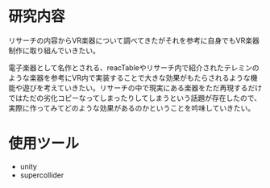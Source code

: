 # 研究内容

リサーチの内容からVR楽器について調べてきたがそれを参考に自身でもVR楽器制作に取り組んでいきたい。

電子楽器として名作とされる、reacTableやリサーチ内で紹介されたテレミンのような楽器を参考にVR内で実装することで大きな効果がもたらされるような機能や遊びを考えていきたい。リサーチの中で現実にある楽器をただ再現するだけではただの劣化コピーなってしまったりしてしまうという話題が存在したので、実際に作ってみてどのような効果があるのかということを吟味していきたい。

# 使用ツール

- unity
- supercollider

